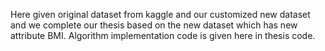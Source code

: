 Here given original dataset from kaggle and our customized new dataset and we complete our thesis based on the new dataset which has new attribute BMI. Algorithm implementation code is given here  in thesis code.
